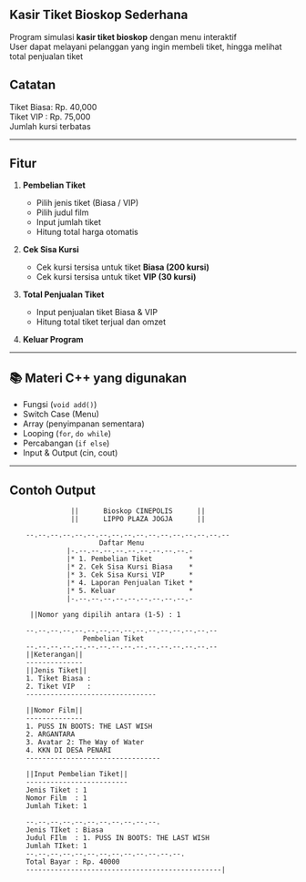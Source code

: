 ## Kasir Tiket Bioskop Sederhana

Program simulasi **kasir tiket bioskop** dengan menu interaktif  
User dapat melayani pelanggan yang ingin membeli tiket, hingga melihat total penjualan tiket

## Catatan
Tiket Biasa: Rp. 40,000  
Tiket VIP : Rp. 75,000  
Jumlah kursi terbatas  

---

## Fitur
1. **Pembelian Tiket**
   - Pilih jenis tiket (Biasa / VIP)
   - Pilih judul film
   - Input jumlah tiket
   - Hitung total harga otomatis

2. **Cek Sisa Kursi**
   - Cek kursi tersisa untuk tiket **Biasa (200 kursi)**
   - Cek kursi tersisa untuk tiket **VIP (30 kursi)**

3. **Total Penjualan Tiket**
   - Input penjualan tiket Biasa & VIP
   - Hitung total tiket terjual dan omzet

4. **Keluar Program**

---

## 📚 Materi C++ yang digunakan
- Fungsi (`void add()`)
- Switch Case (Menu)
- Array (penyimpanan sementara)
- Looping (`for`, `do while`)
- Percabangan (`if else`)
- Input & Output (cin, cout)

---

## Contoh Output

                   ||      Bioskop CINEPOLIS      ||
                   ||      LIPPO PLAZA JOGJA      ||

        --.--.--.--.--.--.--.--.--.--.--.--.--.--.--.--.--
                          Daftar Menu
                  |-.--.--.--.--.--.--.--.--.--.-
                  |* 1. Pembelian Tiket         *
                  |* 2. Cek Sisa Kursi Biasa    *
                  |* 3. Cek Sisa Kursi VIP      *
                  |* 4. Laporan Penjualan Tiket *
                  |* 5. Keluar                  *
                  |-.--.--.--.--.--.--.--.--.--.-

         ||Nomor yang dipilih antara (1-5) : 1

        --.--.--.--.--.--.--.--.--.--.--.--.--.--.--.--
                      Pembelian Tiket
        --.--.--.--.--.--.--.--.--.--.--.--.--.--.--.--
        ||Keterangan||
        --------------
        ||Jenis Tiket||
        1. Tiket Biasa : 
        2. Tiket VIP   : 
        --------------------------------
        
        ||Nomor Film||
        --------------
        1. PUSS IN BOOTS: THE LAST WISH
        2. ARGANTARA
        3. Avatar 2: The Way of Water
        4. KKN DI DESA PENARI
        ---------------------------------

        ||Input Pembelian Tiket||
        -------------------------
        Jenis Tiket : 1
        Nomor Film  : 1
        Jumlah Tiket: 1

        --.--.--.--.--.--.--.--.--.--.--.
        Jenis TIket : Biasa
        Judul FIlm  : 1. PUSS IN BOOTS: THE LAST WISH
        Jumlah TIket: 1
        --.--.--.--.--.--.--.--.--.--.--.--.--.
        Total Bayar : Rp. 40000
        ------------------------------------------------|
                  
                  



